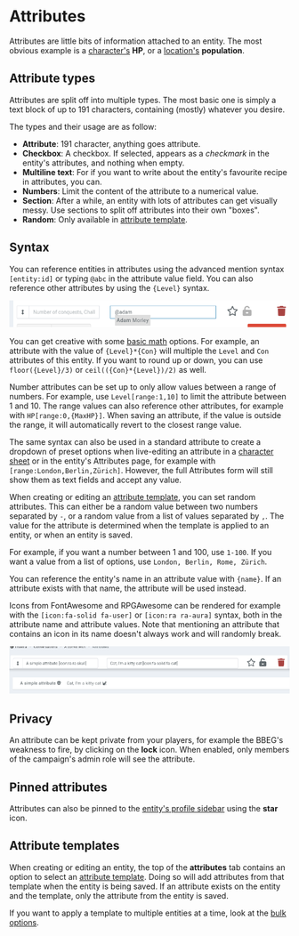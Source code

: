 # Attributes

Attributes are little bits of information attached to an entity. The most obvious example is a [character's](/entities/characters) **HP**, or a [location's](/entities/locations) **population**.

## Attribute types

Attributes are split off into multiple types. The most basic one is simply a text block of up to 191 characters, containing (mostly) whatever you desire.

The types and their usage are as follow:

* **Attribute**: 191 character, anything goes attribute.
* **Checkbox**: A checkbox. If selected, appears as a _checkmark_ in the entity's attributes, and nothing when empty.
* **Multiline text**: For if you want to write about the entity's favourite recipe in attributes, you can.
* **Numbers**: Limit the content of the attribute to a numerical value.
* **Section**: After a while, an entity with lots of attributes can get visually messy. Use sections to split off attributes into their own "boxes".
* **Random**: Only available in [attribute template](/entities/attribute-templates).

## Syntax

You can reference entities in attributes using the advanced mention syntax `[entity:id]` or typing `@abc` in the attribute value field. You can also reference other attributes by using the `{Level}` syntax.

![Mentions in attribute values](img/attribute-mention.png)

You can get creative with some [basic math](https://github.com/chriskonnertz/string-calc) options. For example, an attribute with the value of `{Level}*{Con}` will multiple the `Level` and `Con` attributes of this entity. If you want to round up or down, you can use `floor({Level}/3)` or `ceil(({Con}*{Level})/2)` as well.

Number attributes can be set up to only allow values between a range of numbers. For example, use `Level[range:1,10]` to limit the attribute between 1 and 10. The range values can also reference other attributes, for example with `HP[range:0,{MaxHP}]`. When saving an attribute, if the value is outside the range, it will automatically revert to the closest range value.

The same syntax can also be used in a standard attribute to create a dropdown of preset options when live-editing an attribute in a [character sheet](/plugins/character-sheets) or in the entity's Attributes page, for example with `[range:London,Berlin,Zürich]`. However, the full Attributes form will still show them as text fields and accept any value.

When creating or editing an [attribute template](/entities/attribute-templates), you can set random attributes. This can either be a random value between two numbers separated by `-`, or a random value from a list of values separated by `,`. The value for the attribute is determined when the template is applied to an entity, or when an entity is saved.

For example, if you want a number between 1 and 100, use `1-100`. If you want a value from a list of options, use `London, Berlin, Rome, Zürich`.

You can reference the entity's name in an attribute value with `{name}`. If an attribute exists with that name, the attribute will be used instead.

Icons from FontAwesome and RPGAwesome can be rendered for example with the `[icon:fa-solid fa-user]` or `[icon:ra ra-aura]` syntax, both in the attribute name and attribute values. Note that mentioning an attribute that contains an icon in its name doesn't always work and will randomly break. 

![Attribute icons](img/attributes-icon.png)

## Privacy

An attribute can be kept private from your players, for example the BBEG's weakness to fire, by clicking on the **lock** icon. When enabled, only members of the campaign's admin role will see the attribute.


## Pinned attributes

Attributes can also be pinned to the [entity's profile sidebar](/features/profile-sidebar) using the **star** icon.

## Attribute templates

When creating or editing an entity, the top of the **attributes** tab contains an option to select an [attribute template](/entities/attribute-templates). Doing so will add attributes from that template when the entity is being saved. If an attribute exists on the entity and the template, only the attribute from the entity is saved.

If you want to apply a template to multiple entities at a time, look at the [bulk options](/guides/bulk).
